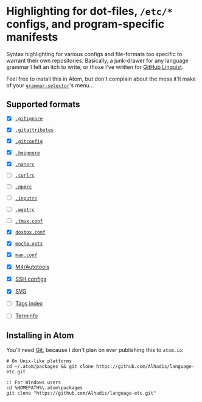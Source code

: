 Highlighting for dot-files, `/etc/*` configs, and program-specific manifests
============================================================================

Syntax highlighting for various configs and file-formats too specific to warrant
their own repositories. Basically, a junk-drawer for any language grammar I felt
an itch to write, or those I've written for [GitHub Linguist][1].

Feel free to install this in Atom, but don't complain about the mess it'll make
of your [`grammar-selector`](https://github.com/atom/grammar-selector)'s menu…


Supported formats
-----------------
* [x] [`.gitignore`](https://git-scm.com/docs/gitignore)
* [x] [`.gitattributes`](https://git-scm.com/docs/gitattributes)
* [x] [`.gitconfig`](https://git-scm.com/docs/git-config)
* [x] [`.hgignore`](https://www.mercurial-scm.org/wiki/.hgignore)
* [x] [`.nanorc`](https://www.nano-editor.org/dist/v2.1/nanorc.5.html)
* [ ] [`.curlrc`](https://curl.haxx.se/docs/manpage.html#-K)
* [ ] [`.npmrc`](https://docs.npmjs.com/files/npmrc)
* [ ] [`.inputrc`](https://goo.gl/cCvKes)
* [ ] [`.wgetrc`](https://goo.gl/KRoNsn)
* [ ] [`.tmux.conf`](https://wiki.archlinux.org/index.php/tmux#Configuration)
* [x] [`dosbox.conf`](https://www.dosbox.com/wiki/Dosbox.conf)
* [x] [`mocha.opts`](https://mochajs.org/#mochaopts)
* [x] [`man.conf`](https://man.openbsd.org/man.conf.5)
* [x] [M4/Autotools](http://wolfram.schneider.org/bsd/7thEdManVol2/m4/m4.pdf)
* [x] [SSH configs](https://www.ssh.com/ssh/config/)
* [x] [SVG](https://developer.mozilla.org/en-US/docs/Web/SVG/Element)
* [ ] [Tags index](https://en.wikipedia.org/wiki/Ctags#Tags_file_formats)
* [ ] [Terminfo](http://invisible-island.net/ncurses/ncurses.faq.html#which_terminfo)


Installing in Atom
------------------
You'll need [Git][2], because I don't plan on ever publishing this to `atom.io`:

~~~shell
# On Unix-like platforms
cd ~/.atom/packages && git clone https://github.com/Alhadis/language-etc.git
~~~

~~~batchfile
:: For Windows users
cd %HOMEPATH%\.atom\packages
git clone "https://github.com/Alhadis/language-etc.git"
~~~


[Referenced Links]:_____________________________________________________________
[1]: https://github.com/github/linguist
[2]: https://git-scm.com/downloads
